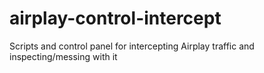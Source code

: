 # airplay-control-intercept
Scripts and control panel for intercepting Airplay traffic and inspecting/messing with it
